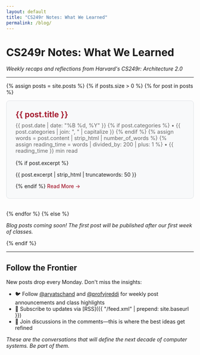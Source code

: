 ```yaml
---
layout: default
title: "CS249r Notes: What We Learned"
permalink: /blog/
---
```


# CS249r Notes: What We Learned

*Weekly recaps and reflections from Harvard's CS249r: Architecture 2.0*

---


{% assign posts = site.posts %}
{% if posts.size > 0 %}
  {% for post in posts %}
  <article class="blog-preview">
    <h2><a href="{{ post.url }}">{{ post.title }}</a></h2>
    <div class="blog-meta">
      {{ post.date | date: "%B %d, %Y" }}
      {% if post.categories %}
        • {{ post.categories | join: ", " | capitalize }}
      {% endif %}
      {% assign words = post.content | strip_html | number_of_words %}
      {% assign reading_time = words | divided_by: 200 | plus: 1 %}
      • {{ reading_time }} min read
    </div>
    {% if post.excerpt %}
      <p>{{ post.excerpt | strip_html | truncatewords: 50 }}</p>
    {% endif %}
    <a href="{{ post.url }}" class="read-more">Read More →</a>
  </article>
  {% endfor %}
{% else %}
  <p><em>Blog posts coming soon! The first post will be published after our first week of classes.</em></p>
{% endif %}

---

## Follow the Frontier

New posts drop every Monday. Don't miss the insights:
- 🐦 Follow [@aryatschand](https://twitter.com/aryatschand) and [@profvjreddi](https://twitter.com/profvjreddi) for weekly post announcements and class highlights
- 📧 Subscribe to updates via [RSS]({{ "/feed.xml" | prepend: site.baseurl }})
- 💬 Join discussions in the comments—this is where the best ideas get refined

*These are the conversations that will define the next decade of computer systems. Be part of them.*

<style>
.blog-preview {
  border: 1px solid #dee2e6;
  border-radius: 8px;
  padding: 1.5rem;
  margin-bottom: 2rem;
  background-color: #f8f9fa;
}

.blog-preview h2 {
  margin-top: 0;
  margin-bottom: 0.5rem;
}

.blog-preview h2 a {
  color: #A51C30;
  text-decoration: none;
}

.blog-preview h2 a:hover {
  color: #8B1538;
  text-decoration: underline;
}

.blog-meta {
  color: #666;
  font-size: 0.9rem;
  margin-bottom: 1rem;
}

.read-more {
  color: #A51C30;
  font-weight: 500;
  text-decoration: none;
}

.read-more:hover {
  color: #8B1538;
  text-decoration: underline;
}

.key-takeaways {
  background: linear-gradient(135deg, #f8f9fa 0%, #e9ecef 100%);
  border-left: 4px solid #A51C30;
  border-radius: 8px;
  padding: 1.5rem;
  margin: 2rem 0;
  box-shadow: 0 2px 4px rgba(0,0,0,0.1);
}

.key-takeaways h3 {
  margin-top: 0;
  color: #A51C30;
  font-size: 1.1rem;
  font-weight: 600;
}

.key-takeaways ul {
  margin-bottom: 0;
  padding-left: 1.2rem;
}

.key-takeaways li {
  margin-bottom: 0.8rem;
  line-height: 1.5;
}

/* Mobile optimization */
@media (max-width: 768px) {
  .blog-preview {
    padding: 1rem;
    margin-bottom: 1.5rem;
  }
  
  .blog-preview h2 {
    font-size: 1.3rem;
    line-height: 1.3;
  }
  
  .key-takeaways {
    padding: 1rem;
    margin: 1.5rem 0;
  }
  
  .key-takeaways h3 {
    font-size: 1rem;
  }
}

/* Reading time styling */
.reading-time {
  color: #666;
  font-weight: 500;
}

/* Details/summary styling */
details {
  border: 1px solid #dee2e6;
  border-radius: 8px;
  padding: 1rem;
  margin: 1.5rem 0;
  background-color: #f8f9fa;
}

summary {
  cursor: pointer;
  font-size: 1.1rem;
  color: #A51C30;
  margin-bottom: 0;
  padding: 0.5rem 0;
  list-style: none;
}

summary::-webkit-details-marker {
  display: none;
}

summary::before {
  content: "▶ ";
  margin-right: 0.5rem;
  transition: transform 0.2s ease;
}

details[open] summary::before {
  transform: rotate(90deg);
}

details[open] summary {
  margin-bottom: 1rem;
  border-bottom: 1px solid #dee2e6;
  padding-bottom: 1rem;
}
</style>